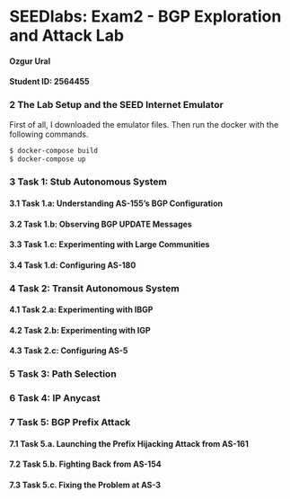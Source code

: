 # SEEDlabs: Exam2 - BGP Exploration and Attack Lab

#### Ozgur Ural
#### Student ID: 2564455

### 2 The Lab Setup and the SEED Internet Emulator

First of all, I downloaded the emulator files. Then run the docker with the following commands.
```sh
$ docker-compose build
$ docker-compose up
```


### 3 Task 1: Stub Autonomous System
#### 3.1 Task 1.a: Understanding AS-155’s BGP Configuration
#### 3.2 Task 1.b: Observing BGP UPDATE Messages
#### 3.3 Task 1.c: Experimenting with Large Communities
#### 3.4 Task 1.d: Configuring AS-180

### 4 Task 2: Transit Autonomous System
#### 4.1 Task 2.a: Experimenting with IBGP
#### 4.2 Task 2.b: Experimenting with IGP
#### 4.3 Task 2.c: Configuring AS-5
### 5 Task 3: Path Selection
### 6 Task 4: IP Anycast
### 7 Task 5: BGP Prefix Attack
#### 7.1 Task 5.a. Launching the Prefix Hijacking Attack from AS-161
#### 7.2 Task 5.b. Fighting Back from AS-154
#### 7.3 Task 5.c. Fixing the Problem at AS-3

